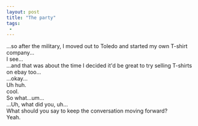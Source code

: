 ```yaml
---
layout: post
title: "The party"
tags:
 -
---
```


<div class="frames">
  <div class="frame frame-yellow">
    <div class="bubble">...so after the military, I moved out to Toledo and started my own T-shirt company...</div>
    <div class="bubble bubble-middle bubble-right">I see...</div>
  </div>
  <div class="frame frame-orange">
    <div class="bubble">
      ...and that was about the time I decided it'd be great to try selling T-shirts on ebay too...
    </div>
    <div class="bubble bubble-middle bubble-right">
      ...okay...
    </div>
  </div>
  <div class="frame frame-yellow">
    <div class="bubble">
      Uh huh.
    </div>
    <div class="bubble bubble-middle bubble-right">
      cool.
    </div> 
  </div>
  <div class="frame frame-orange">
  </div>
  <div class="frame frame-yellow">
    <div class="bubble bubble-middle bubble-right">
      So what...um...
    </div> 
  </div>
  <div class="frame frame-orange">
    <div class="bubble bubble-middle bubble-right">
      ...Uh, what did you, uh...
    </div> 
  </div>
  <div class="frame frame-yellow">
    <div class="bubble">
      What should you say to keep the conversation moving forward?
    </div> 
    <div class="bubble bubble-middle bubble-right">
      Yeah.
    </div> 
  </div>
</div>
